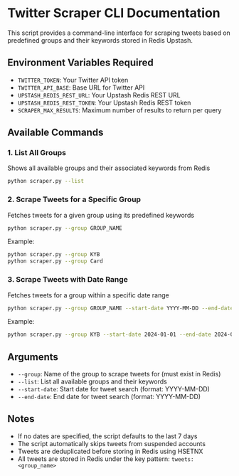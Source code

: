 # Twitter Scraper CLI Documentation

This script provides a command-line interface for scraping tweets based on predefined groups
and their keywords stored in Redis Upstash.

## Environment Variables Required

- `TWITTER_TOKEN`: Your Twitter API token
- `TWITTER_API_BASE`: Base URL for Twitter API
- `UPSTASH_REDIS_REST_URL`: Your Upstash Redis REST URL
- `UPSTASH_REDIS_REST_TOKEN`: Your Upstash Redis REST token
- `SCRAPER_MAX_RESULTS`: Maximum number of results to return per query

## Available Commands

### 1. List All Groups
Shows all available groups and their associated keywords from Redis
```bash
python scraper.py --list
```

### 2. Scrape Tweets for a Specific Group
Fetches tweets for a given group using its predefined keywords
```bash
python scraper.py --group GROUP_NAME
```
Example:
```bash
python scraper.py --group KYB
python scraper.py --group Card
```

### 3. Scrape Tweets with Date Range
Fetches tweets for a group within a specific date range
```bash
python scraper.py --group GROUP_NAME --start-date YYYY-MM-DD --end-date YYYY-MM-DD
```
Example:
```bash
python scraper.py --group KYB --start-date 2024-01-01 --end-date 2024-01-31
```

## Arguments

- `--group`: Name of the group to scrape tweets for (must exist in Redis)
- `--list`: List all available groups and their keywords
- `--start-date`: Start date for tweet search (format: YYYY-MM-DD)
- `--end-date`: End date for tweet search (format: YYYY-MM-DD)

## Notes

- If no dates are specified, the script defaults to the last 7 days
- The script automatically skips tweets from suspended accounts
- Tweets are deduplicated before storing in Redis using HSETNX
- All tweets are stored in Redis under the key pattern: `tweets:<group_name>` 